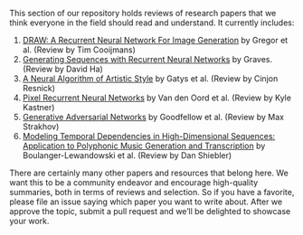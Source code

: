 This section of our repository holds reviews of research papers that we think everyone in the field should read and understand. It currently includes:

1. [DRAW: A Recurrent Neural Network For Image Generation](/magenta/reviews/draw.md) by Gregor et al. (Review by Tim Cooijmans)
2. [Generating Sequences with Recurrent Neural Networks](/magenta/reviews/summary_generation_sequences.md) by Graves. (Review by David Ha)
3. [A Neural Algorithm of Artistic Style](/magenta/reviews/styletransfer.md) by Gatys et al. (Review by Cinjon Resnick)
4. [Pixel Recurrent Neural Networks](/magenta/reviews/pixelrnn.md) by Van den Oord et al. (Review by Kyle Kastner)
5. [Generative Adversarial Networks](/magenta/reviews/GAN.md) by Goodfellow et al. (Review by Max Strakhov)
6. [Modeling Temporal Dependencies in High-Dimensional Sequences: Application to Polyphonic Music Generation and Transcription](/magenta/reviews/rnnrbm.md) by Boulanger-Lewandowski et al. (Review by Dan Shiebler)

There are certainly many other papers and resources that belong here. We want this to be a community endeavor and encourage high-quality summaries, both in terms of reviews and selection. So if you have a favorite, please file an issue saying which paper you want to write about. After we approve the topic, submit a pull request and we’ll be delighted to showcase your work.